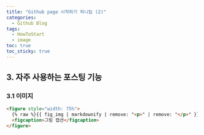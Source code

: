 ```yaml
---
title: "Github page 시작하기 허니팁 (2)"
categories:
  - Github Blog
tags:
  - HowToStart
  - image
toc: true
toc_sticky: true
---
```


## 3. 자주 사용하는 포스팅 기능

### 3.1 이미지

```html
<figure style="width: 75%">
  {% raw %}{{ fig_img | markdownify | remove: "<p>" | remove: "</p>" }}{% endraw %}
  <figcaption>그림 캡션</figcaption>
</figure>
```